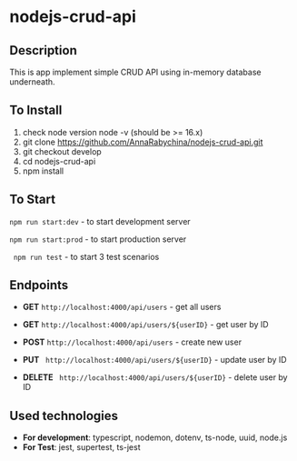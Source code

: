 # nodejs-crud-api

## Description

This is app implement simple CRUD API using in-memory database underneath.

## To Install 

1. check node version node -v (should be >= 16.x)
2. git clone https://github.com/AnnaRabychina/nodejs-crud-api.git
3. git checkout develop
4. cd nodejs-crud-api
5. npm install

## To Start

``` npm run start:dev ``` - to start development server

``` npm run start:prod ``` - to start production server

``` npm run test``` - to start 3 test scenarios

## Endpoints

 + **GET**   ```http://localhost:4000/api/users``` - get all users

 + **GET**   ```http://localhost:4000/api/users/${userID}``` - get user by ID

 + **POST**   ```http://localhost:4000/api/users``` - create new user

 + **PUT**   ``` http://localhost:4000/api/users/${userID}``` - update user by ID

 + **DELETE**   ``` http://localhost:4000/api/users/${userID}``` - delete user by ID


## Used technologies ##


  - **For development**: typescript, nodemon, dotenv, ts-node, uuid, node.js 
  - **For Test**: jest, supertest, ts-jest